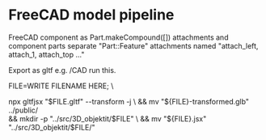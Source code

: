 # FreeCAD model pipeline

FreeCAD component as Part.makeCompound([])
    attachments and component parts separate "Part::Feature"
    attachments named "attach_left, attach_1, attach_top ..."

Export as gltf e.g. /CAD
run this.

FILE=WRITE FILENAME HERE; \


npx gltfjsx "$FILE.gltf" --transform -j \
    && mv "${FILE}-transformed.glb" ../public/ \
    && mkdir -p "../src/3D_objektit/$FILE" \
    && mv "${FILE}.jsx" "../src/3D_objektit/$FILE/"

